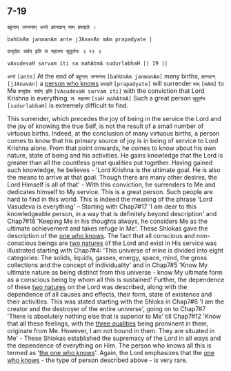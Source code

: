 ## 7-19


```shloka-sa
बहूनाम् जन्मनाम् अन्ते ज्ञानवान् माम् प्रपद्यते ।
```
```shloka-sa-hk
bahUnAm janmanAm ante jJAnavAn mAm prapadyate |
```
```shloka-sa
वासुदेवः सर्वम् इति स महात्मा सुदुर्लभः ॥ १९ ॥
```
```shloka-sa-hk
vAsudevaH sarvam iti sa mahAtmA sudurlabhaH || 19 ||
```

`अन्ते` `[ante]` At the end of `बहूनाम् जन्मनाम्` `[bahUnAm janmanAm]` many births, `ज्ञानवान्` `[jJAnavAn]` a [person who knows](jnAnI) `प्रपद्यते` `[prapadyate]` will surrender `माम्` `[mAm]` to Me `वासुदेवः सर्वम् इति` `[vAsudevaH sarvam iti]` with the conviction that Lord Krishna is everything. `सः महात्मा` `[saH mahAtmA]` Such a great person `सुदुर्लभः` `[sudurlabhaH]` is extremely difficult to find.

<a name='Sharanagati'></a>This surrender, which precedes the joy of being in the service the Lord and the joy of knowing the true Self, is not the result of a small number of virtuous births. Indeed, at the conclusion of many virtuous births, a person comes to know that his primary source of joy is in being of service to Lord Krishna alone. 
From that point onwards, he comes to know about his own nature, state of being and his activities. He gains knowledge that the Lord is greater than all the countless great qualities put together.
Having gained such knowledge, he believes - 'Lord Krishna is the ultimate goal. He is also the means to arrive at that goal. Though there are many other desires, the Lord Himself is all of that' - With this conviction, he surrenders to Me and dedicates himself to My service. This is a great person. Such people are hard to find in this world.
This is indeed the meaning of the phrase 'Lord Vasudeva is everything' – Starting with Chap7#17 'I am dear to this knowledgeable person, in a way that is definitely beyond description' and Chap7#18 'Keeping Me in his thoughts always, he considers Me as the ultimate achievement and takes refuge in Me'. These Shlokas gave the description of the [one who knows](jnAnI).
The fact that all conscious and non-conscious beings are [two natures](TwoNatures_univrs_and_ultimate) of the Lord and exist in His service was illustrated starting with Chap7#4: 'This universe of mine is divided into eight categories: The solids, liquids, gasses, energy, space, mind, the gross collections and the concept of individuality' and in Chap7#5 'Know My ultimate nature as being distinct from this universe - know My ultimate form as a conscious being by whom all this is sustained'
Further, the dependence of these [two natures](TwoNatures_univrs_and_ultimate) on the Lord was described, along with the dependence of all causes and effects, their form, state of existence and their activities. This was stated starting with the Shloka in Chap7#6 'I am the creator and the destroyer of the entire universe', going on to Chap7#7 'There is absolutely nothing else that is superior to Me' till Chap7#12  'Know that all these feelings, with the [three qualities](satva_rajas_tamas) being prominent in them, originate from Me. However, I am not bound in them. They are situated in Me' - These Shlokas established the supremacy of the Lord in all ways and the dependence of everything on Him.
The person who knows all this is termed as '[the one who knows](jnAnI)'.
Again, the Lord emphasizes that the [one who knows](jnAnI) - the type of person described above - is very rare.

